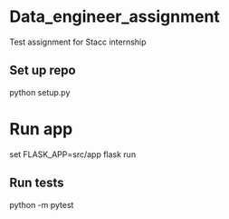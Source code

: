 # Data_engineer_assignment
Test assignment for Stacc internship

## Set up repo
python setup.py

# Run app
set FLASK_APP=src/app
flask run

## Run tests
python -m pytest
